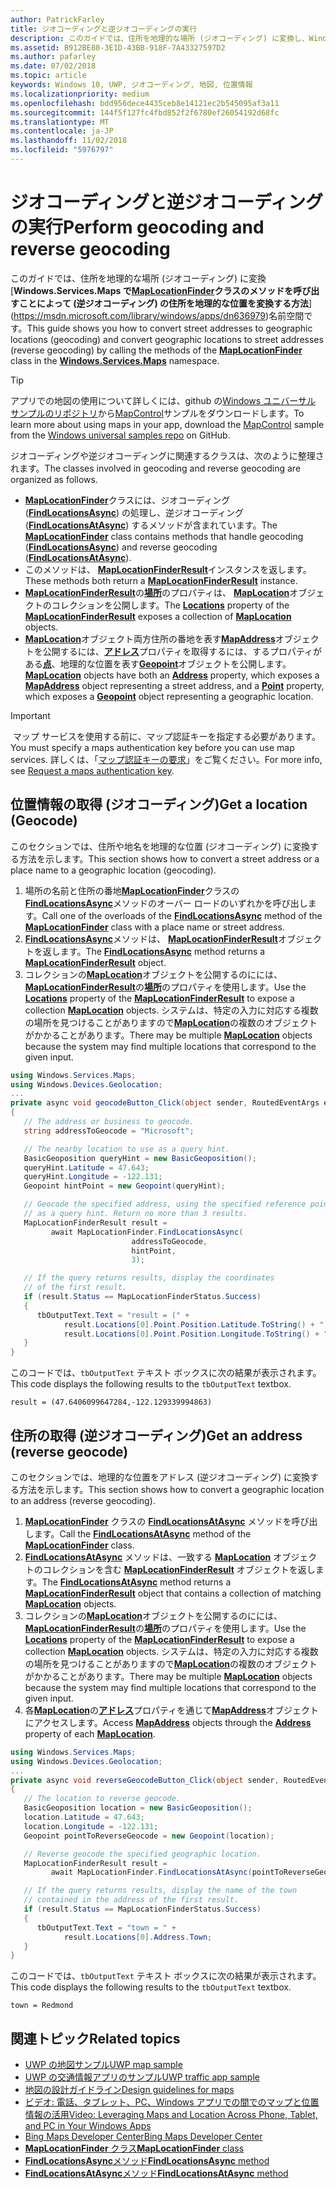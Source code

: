 ```yaml
---
author: PatrickFarley
title: ジオコーディングと逆ジオコーディングの実行
description: このガイドでは、住所を地理的な場所 (ジオコーディング) に変換し、Windows.Services.Maps 名前空間の MapLocationFinder クラスのメソッドを呼び出すことによって (逆ジオコーディング) の住所を地理的な位置を変換する方法を示します。
ms.assetid: B912BE80-3E1D-43BB-918F-7A43327597D2
ms.author: pafarley
ms.date: 07/02/2018
ms.topic: article
keywords: Windows 10, UWP, ジオコーディング, 地図, 位置情報
ms.localizationpriority: medium
ms.openlocfilehash: bdd956dece4435ceb8e14121ec2b545095af3a11
ms.sourcegitcommit: 144f5f127fc4fbd852f2f6780ef26054192d68fc
ms.translationtype: MT
ms.contentlocale: ja-JP
ms.lasthandoff: 11/02/2018
ms.locfileid: "5976797"
---
```

# <a name="perform-geocoding-and-reverse-geocoding"></a><span data-ttu-id="e6277-104">ジオコーディングと逆ジオコーディングの実行</span><span class="sxs-lookup"><span data-stu-id="e6277-104">Perform geocoding and reverse geocoding</span></span>

<span data-ttu-id="e6277-105">このガイドでは、住所を地理的な場所 (ジオコーディング) に変換[**Windows.Services.Maps で[**MapLocationFinder**](https://msdn.microsoft.com/library/windows/apps/dn627550)クラスのメソッドを呼び出すことによって (逆ジオコーディング) の住所を地理的な位置を変換する方法**](https://msdn.microsoft.com/library/windows/apps/dn636979)名前空間です。</span><span class="sxs-lookup"><span data-stu-id="e6277-105">This guide shows you how to convert street addresses to geographic locations (geocoding) and convert geographic locations to street addresses (reverse geocoding) by calling the methods of the [**MapLocationFinder**](https://msdn.microsoft.com/library/windows/apps/dn627550) class in the [**Windows.Services.Maps**](https://msdn.microsoft.com/library/windows/apps/dn636979) namespace.</span></span>

> [!TIP]
> <span data-ttu-id="e6277-106">アプリでの地図の使用について詳しくには、github の[Windows ユニバーサル サンプルのリポジトリ](hhttps://github.com/Microsoft/Windows-universal-samples)から[MapControl](https://github.com/Microsoft/Windows-universal-samples/tree/master/Samples/MapControl)サンプルをダウンロードします。</span><span class="sxs-lookup"><span data-stu-id="e6277-106">To learn more about using maps in your app, download the [MapControl](https://github.com/Microsoft/Windows-universal-samples/tree/master/Samples/MapControl) sample from the [Windows universal samples repo](hhttps://github.com/Microsoft/Windows-universal-samples) on GitHub.</span></span>

<span data-ttu-id="e6277-107">ジオコーディングや逆ジオコーディングに関連するクラスは、次のように整理されます。</span><span class="sxs-lookup"><span data-stu-id="e6277-107">The classes involved in geocoding and reverse geocoding are organized as follows.</span></span>

-   <span data-ttu-id="e6277-108">[**MapLocationFinder**](https://msdn.microsoft.com/library/windows/apps/dn627550)クラスには、ジオコーディング ([**FindLocationsAsync**](https://msdn.microsoft.com/library/windows/apps/dn636925)) の処理し、逆ジオコーディング ([**FindLocationsAtAsync**](https://msdn.microsoft.com/library/windows/apps/dn636928)) するメソッドが含まれています。</span><span class="sxs-lookup"><span data-stu-id="e6277-108">The [**MapLocationFinder**](https://msdn.microsoft.com/library/windows/apps/dn627550) class contains methods that handle geocoding ([**FindLocationsAsync**](https://msdn.microsoft.com/library/windows/apps/dn636925)) and reverse geocoding ([**FindLocationsAtAsync**](https://msdn.microsoft.com/library/windows/apps/dn636928)).</span></span>
-   <span data-ttu-id="e6277-109">このメソッドは、 [**MapLocationFinderResult**](https://msdn.microsoft.com/library/windows/apps/dn627551)インスタンスを返します。</span><span class="sxs-lookup"><span data-stu-id="e6277-109">These methods both return a [**MapLocationFinderResult**](https://msdn.microsoft.com/library/windows/apps/dn627551) instance.</span></span>
-   <span data-ttu-id="e6277-110">[**MapLocationFinderResult**](https://msdn.microsoft.com/library/windows/apps/dn627551)の[**場所**](https://msdn.microsoft.com/library/windows/apps/dn627552)のプロパティは、 [**MapLocation**](https://msdn.microsoft.com/library/windows/apps/dn627549)オブジェクトのコレクションを公開します。</span><span class="sxs-lookup"><span data-stu-id="e6277-110">The [**Locations**](https://msdn.microsoft.com/library/windows/apps/dn627552) property of the [**MapLocationFinderResult**](https://msdn.microsoft.com/library/windows/apps/dn627551) exposes a collection of [**MapLocation**](https://msdn.microsoft.com/library/windows/apps/dn627549) objects.</span></span> 
-   <span data-ttu-id="e6277-111">[**MapLocation**](https://msdn.microsoft.com/library/windows/apps/dn627549)オブジェクト両方住所の番地を表す[**MapAddress**](https://msdn.microsoft.com/library/windows/apps/dn627533)オブジェクトを公開するには、[**アドレス**](https://msdn.microsoft.com/library/windows/apps/dn636929)プロパティを取得するには、するプロパティがある[**点**](https://docs.microsoft.com/uwp/api/windows.services.maps.maplocation.point)、地理的な位置を表す[**Geopoint**](https://docs.microsoft.com/uwp/api/windows.devices.geolocation.geopoint)オブジェクトを公開します。</span><span class="sxs-lookup"><span data-stu-id="e6277-111">[**MapLocation**](https://msdn.microsoft.com/library/windows/apps/dn627549) objects have both an [**Address**](https://msdn.microsoft.com/library/windows/apps/dn636929) property, which exposes a [**MapAddress**](https://msdn.microsoft.com/library/windows/apps/dn627533) object representing a street address, and a [**Point**](https://docs.microsoft.com/uwp/api/windows.services.maps.maplocation.point) property, which exposes a [**Geopoint**](https://docs.microsoft.com/uwp/api/windows.devices.geolocation.geopoint) object representing a geographic location.</span></span>

> [!IMPORTANT]
> <span data-ttu-id="e6277-112">マップ サービスを使用する前に、マップ認証キーを指定する必要があります。</span><span class="sxs-lookup"><span data-stu-id="e6277-112">You must specify a maps authentication key before you can use map services.</span></span> <span data-ttu-id="e6277-113">詳しくは、「[マップ認証キーの要求](authentication-key.md)」をご覧ください。</span><span class="sxs-lookup"><span data-stu-id="e6277-113">For more info, see [Request a maps authentication key](authentication-key.md).</span></span>

## <a name="get-a-location-geocode"></a><span data-ttu-id="e6277-114">位置情報の取得 (ジオコーディング)</span><span class="sxs-lookup"><span data-stu-id="e6277-114">Get a location (Geocode)</span></span>

<span data-ttu-id="e6277-115">このセクションでは、住所や地名を地理的な位置 (ジオコーディング) に変換する方法を示します。</span><span class="sxs-lookup"><span data-stu-id="e6277-115">This section shows how to convert a street address or a place name to a geographic location (geocoding).</span></span>

1.  <span data-ttu-id="e6277-116">場所の名前と住所の番地[**MapLocationFinder**](https://msdn.microsoft.com/library/windows/apps/dn627550)クラスの[**FindLocationsAsync**](https://msdn.microsoft.com/library/windows/apps/dn636925)メソッドのオーバー ロードのいずれかを呼び出します。</span><span class="sxs-lookup"><span data-stu-id="e6277-116">Call one of the overloads of the [**FindLocationsAsync**](https://msdn.microsoft.com/library/windows/apps/dn636925) method of the [**MapLocationFinder**](https://msdn.microsoft.com/library/windows/apps/dn627550) class with a place name or street address.</span></span>
2.  <span data-ttu-id="e6277-117">[**FindLocationsAsync**](https://msdn.microsoft.com/library/windows/apps/dn636925)メソッドは、 [**MapLocationFinderResult**](https://msdn.microsoft.com/library/windows/apps/dn627551)オブジェクトを返します。</span><span class="sxs-lookup"><span data-stu-id="e6277-117">The [**FindLocationsAsync**](https://msdn.microsoft.com/library/windows/apps/dn636925) method returns a [**MapLocationFinderResult**](https://msdn.microsoft.com/library/windows/apps/dn627551) object.</span></span>
3.  <span data-ttu-id="e6277-118">コレクションの[**MapLocation**](https://msdn.microsoft.com/library/windows/apps/dn627549)オブジェクトを公開するのにには、 [**MapLocationFinderResult**](https://msdn.microsoft.com/library/windows/apps/dn627551)の[**場所**](https://msdn.microsoft.com/library/windows/apps/dn627552)のプロパティを使用します。</span><span class="sxs-lookup"><span data-stu-id="e6277-118">Use the [**Locations**](https://msdn.microsoft.com/library/windows/apps/dn627552) property of the [**MapLocationFinderResult**](https://msdn.microsoft.com/library/windows/apps/dn627551) to expose a collection [**MapLocation**](https://msdn.microsoft.com/library/windows/apps/dn627549) objects.</span></span> <span data-ttu-id="e6277-119">システムは、特定の入力に対応する複数の場所を見つけることがありますので[**MapLocation**](https://msdn.microsoft.com/library/windows/apps/dn627549)の複数のオブジェクトがかかることがあります。</span><span class="sxs-lookup"><span data-stu-id="e6277-119">There may be multiple [**MapLocation**](https://msdn.microsoft.com/library/windows/apps/dn627549) objects because the system may find multiple locations that correspond to the given input.</span></span>

```csharp
using Windows.Services.Maps;
using Windows.Devices.Geolocation;
...
private async void geocodeButton_Click(object sender, RoutedEventArgs e)
{
   // The address or business to geocode.
   string addressToGeocode = "Microsoft";

   // The nearby location to use as a query hint.
   BasicGeoposition queryHint = new BasicGeoposition();
   queryHint.Latitude = 47.643;
   queryHint.Longitude = -122.131;
   Geopoint hintPoint = new Geopoint(queryHint);

   // Geocode the specified address, using the specified reference point
   // as a query hint. Return no more than 3 results.
   MapLocationFinderResult result =
         await MapLocationFinder.FindLocationsAsync(
                           addressToGeocode,
                           hintPoint,
                           3);

   // If the query returns results, display the coordinates
   // of the first result.
   if (result.Status == MapLocationFinderStatus.Success)
   {
      tbOutputText.Text = "result = (" +
            result.Locations[0].Point.Position.Latitude.ToString() + "," +
            result.Locations[0].Point.Position.Longitude.ToString() + ")";
   }
}
```

<span data-ttu-id="e6277-120">このコードでは、`tbOutputText` テキスト ボックスに次の結果が表示されます。</span><span class="sxs-lookup"><span data-stu-id="e6277-120">This code displays the following results to the `tbOutputText` textbox.</span></span>

``` syntax
result = (47.6406099647284,-122.129339994863)
```

## <a name="get-an-address-reverse-geocode"></a><span data-ttu-id="e6277-121">住所の取得 (逆ジオコーディング)</span><span class="sxs-lookup"><span data-stu-id="e6277-121">Get an address (reverse geocode)</span></span>

<span data-ttu-id="e6277-122">このセクションでは、地理的な位置をアドレス (逆ジオコーディング) に変換する方法を示します。</span><span class="sxs-lookup"><span data-stu-id="e6277-122">This section shows how to convert a geographic location to an address (reverse geocoding).</span></span>

1.  <span data-ttu-id="e6277-123">[**MapLocationFinder**](https://msdn.microsoft.com/library/windows/apps/dn627550) クラスの [**FindLocationsAtAsync**](https://msdn.microsoft.com/library/windows/apps/dn636928) メソッドを呼び出します。</span><span class="sxs-lookup"><span data-stu-id="e6277-123">Call the [**FindLocationsAtAsync**](https://msdn.microsoft.com/library/windows/apps/dn636928) method of the [**MapLocationFinder**](https://msdn.microsoft.com/library/windows/apps/dn627550) class.</span></span>
2.  <span data-ttu-id="e6277-124">[**FindLocationsAtAsync**](https://msdn.microsoft.com/library/windows/apps/dn636928) メソッドは、一致する [**MapLocation**](https://msdn.microsoft.com/library/windows/apps/dn627549) オブジェクトのコレクションを含む [**MapLocationFinderResult**](https://msdn.microsoft.com/library/windows/apps/dn627551) オブジェクトを返します。</span><span class="sxs-lookup"><span data-stu-id="e6277-124">The [**FindLocationsAtAsync**](https://msdn.microsoft.com/library/windows/apps/dn636928) method returns a [**MapLocationFinderResult**](https://msdn.microsoft.com/library/windows/apps/dn627551) object that contains a collection of matching [**MapLocation**](https://msdn.microsoft.com/library/windows/apps/dn627549) objects.</span></span>
3.  <span data-ttu-id="e6277-125">コレクションの[**MapLocation**](https://msdn.microsoft.com/library/windows/apps/dn627549)オブジェクトを公開するのにには、 [**MapLocationFinderResult**](https://msdn.microsoft.com/library/windows/apps/dn627551)の[**場所**](https://msdn.microsoft.com/library/windows/apps/dn627552)のプロパティを使用します。</span><span class="sxs-lookup"><span data-stu-id="e6277-125">Use the [**Locations**](https://msdn.microsoft.com/library/windows/apps/dn627552) property of the [**MapLocationFinderResult**](https://msdn.microsoft.com/library/windows/apps/dn627551) to expose a collection [**MapLocation**](https://msdn.microsoft.com/library/windows/apps/dn627549) objects.</span></span> <span data-ttu-id="e6277-126">システムは、特定の入力に対応する複数の場所を見つけることがありますので[**MapLocation**](https://msdn.microsoft.com/library/windows/apps/dn627549)の複数のオブジェクトがかかることがあります。</span><span class="sxs-lookup"><span data-stu-id="e6277-126">There may be multiple [**MapLocation**](https://msdn.microsoft.com/library/windows/apps/dn627549) objects because the system may find multiple locations that correspond to the given input.</span></span>
4.  <span data-ttu-id="e6277-127">各[**MapLocation**](https://msdn.microsoft.com/library/windows/apps/dn627549)の[**アドレス**](https://msdn.microsoft.com/library/windows/apps/dn636929)プロパティを通じて[**MapAddress**](https://msdn.microsoft.com/library/windows/apps/dn627533)オブジェクトにアクセスします。</span><span class="sxs-lookup"><span data-stu-id="e6277-127">Access [**MapAddress**](https://msdn.microsoft.com/library/windows/apps/dn627533) objects through the [**Address**](https://msdn.microsoft.com/library/windows/apps/dn636929) property of each [**MapLocation**](https://msdn.microsoft.com/library/windows/apps/dn627549).</span></span>

```csharp
using Windows.Services.Maps;
using Windows.Devices.Geolocation;
...
private async void reverseGeocodeButton_Click(object sender, RoutedEventArgs e)
{
   // The location to reverse geocode.
   BasicGeoposition location = new BasicGeoposition();
   location.Latitude = 47.643;
   location.Longitude = -122.131;
   Geopoint pointToReverseGeocode = new Geopoint(location);

   // Reverse geocode the specified geographic location.
   MapLocationFinderResult result =
         await MapLocationFinder.FindLocationsAtAsync(pointToReverseGeocode);

   // If the query returns results, display the name of the town
   // contained in the address of the first result.
   if (result.Status == MapLocationFinderStatus.Success)
   {
      tbOutputText.Text = "town = " +
            result.Locations[0].Address.Town;
   }
}
```

<span data-ttu-id="e6277-128">このコードでは、`tbOutputText` テキスト ボックスに次の結果が表示されます。</span><span class="sxs-lookup"><span data-stu-id="e6277-128">This code displays the following results to the `tbOutputText` textbox.</span></span>

``` syntax
town = Redmond
```

## <a name="related-topics"></a><span data-ttu-id="e6277-129">関連トピック</span><span class="sxs-lookup"><span data-stu-id="e6277-129">Related topics</span></span>

* [<span data-ttu-id="e6277-130">UWP の地図サンプル</span><span class="sxs-lookup"><span data-stu-id="e6277-130">UWP map sample</span></span>](http://go.microsoft.com/fwlink/p/?LinkId=619977)
* [<span data-ttu-id="e6277-131">UWP の交通情報アプリのサンプル</span><span class="sxs-lookup"><span data-stu-id="e6277-131">UWP traffic app sample</span></span>](http://go.microsoft.com/fwlink/p/?LinkId=619982)
* [<span data-ttu-id="e6277-132">地図の設計ガイドライン</span><span class="sxs-lookup"><span data-stu-id="e6277-132">Design guidelines for maps</span></span>](https://msdn.microsoft.com/library/windows/apps/dn596102)
* [<span data-ttu-id="e6277-133">ビデオ: 電話、タブレット、PC、Windows アプリでの間でのマップと位置情報の活用</span><span class="sxs-lookup"><span data-stu-id="e6277-133">Video: Leveraging Maps and Location Across Phone, Tablet, and PC in Your Windows Apps</span></span>](https://channel9.msdn.com/Events/Build/2015/2-757)
* [<span data-ttu-id="e6277-134">Bing Maps Developer Center</span><span class="sxs-lookup"><span data-stu-id="e6277-134">Bing Maps Developer Center</span></span>](https://www.bingmapsportal.com/)
* [<span data-ttu-id="e6277-135">**MapLocationFinder** クラス</span><span class="sxs-lookup"><span data-stu-id="e6277-135">**MapLocationFinder** class</span></span>](https://msdn.microsoft.com/library/windows/apps/dn627550)
* [<span data-ttu-id="e6277-136">**FindLocationsAsync**メソッド</span><span class="sxs-lookup"><span data-stu-id="e6277-136">**FindLocationsAsync** method</span></span>](https://msdn.microsoft.com/library/windows/apps/dn636925)
* [<span data-ttu-id="e6277-137">**FindLocationsAtAsync**メソッド</span><span class="sxs-lookup"><span data-stu-id="e6277-137">**FindLocationsAtAsync** method</span></span>](https://msdn.microsoft.com/library/windows/apps/dn636928)
